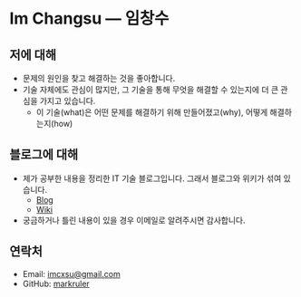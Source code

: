 # Im Changsu — 임창수

## 저에 대해

- 문제의 원인을 찾고 해결하는 것을 좋아합니다.
- 기술 자체에도 관심이 많지만, 그 기술을 통해 무엇을 해결할 수 있는지에 더 큰 관심을 가지고 있습니다.
  - 이 기술(what)은 어떤 문제를 해결하기 위해 만들어졌고(why), 어떻게 해결하는지(how)

## 블로그에 대해

- 제가 공부한 내용을 정리한 IT 기술 블로그입니다. 그래서 블로그와 위키가 섞여 있습니다.
  - [Blog](/categories/blog/)
  - [Wiki](/categories/wiki/)
- 궁금하거나 틀린 내용이 있을 경우 이메일로 알려주시면 감사합니다.

## 연락처

- Email: imcxsu@gmail.com
- GitHub: [markruler](https://github.com/markruler)
